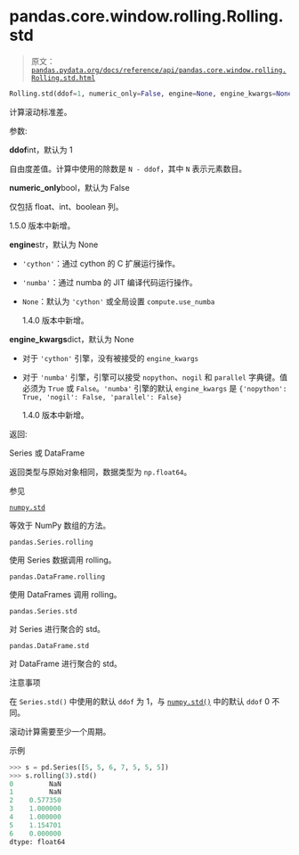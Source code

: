 # pandas.core.window.rolling.Rolling.std

> 原文：[`pandas.pydata.org/docs/reference/api/pandas.core.window.rolling.Rolling.std.html`](https://pandas.pydata.org/docs/reference/api/pandas.core.window.rolling.Rolling.std.html)

```py
Rolling.std(ddof=1, numeric_only=False, engine=None, engine_kwargs=None)
```

计算滚动标准差。

参数:

**ddof**int，默认为 1

自由度差值。计算中使用的除数是 `N - ddof`，其中 `N` 表示元素数目。

**numeric_only**bool，默认为 False

仅包括 float、int、boolean 列。

1.5.0 版本中新增。

**engine**str，默认为 None

+   `'cython'`：通过 cython 的 C 扩展运行操作。

+   `'numba'`：通过 numba 的 JIT 编译代码运行操作。

+   `None`：默认为 `'cython'` 或全局设置 `compute.use_numba`

    1.4.0 版本中新增。

**engine_kwargs**dict，默认为 None

+   对于 `'cython'` 引擎，没有被接受的 `engine_kwargs`

+   对于 `'numba'` 引擎，引擎可以接受 `nopython`、`nogil` 和 `parallel` 字典键。值必须为 `True` 或 `False`。`'numba'` 引擎的默认 `engine_kwargs` 是 `{'nopython': True, 'nogil': False, 'parallel': False}`

    1.4.0 版本中新增。

返回:

Series 或 DataFrame

返回类型与原始对象相同，数据类型为 `np.float64`。

参见

[`numpy.std`](https://numpy.org/doc/stable/reference/generated/numpy.std.html#numpy.std "(在 NumPy v1.26 中)")

等效于 NumPy 数组的方法。

`pandas.Series.rolling`

使用 Series 数据调用 rolling。

`pandas.DataFrame.rolling`

使用 DataFrames 调用 rolling。

`pandas.Series.std`

对 Series 进行聚合的 std。

`pandas.DataFrame.std`

对 DataFrame 进行聚合的 std。

注意事项

在 `Series.std()` 中使用的默认 `ddof` 为 1，与 [`numpy.std()`](https://numpy.org/doc/stable/reference/generated/numpy.std.html#numpy.std "(在 NumPy v1.26 中)") 中的默认 `ddof` 0 不同。

滚动计算需要至少一个周期。

示例

```py
>>> s = pd.Series([5, 5, 6, 7, 5, 5, 5])
>>> s.rolling(3).std()
0         NaN
1         NaN
2    0.577350
3    1.000000
4    1.000000
5    1.154701
6    0.000000
dtype: float64 
```
